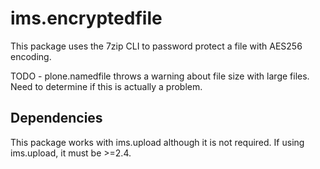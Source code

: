 # ims.encryptedfile

This package uses the 7zip CLI to password protect a file with AES256 encoding.

TODO - plone.namedfile throws a warning about file size with large files. Need to determine if this is actually a problem.

## Dependencies

This package works with ims.upload although it is not required. If using ims.upload, it must be >=2.4.